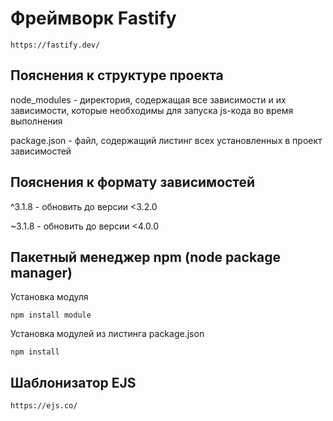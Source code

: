 # Фреймворк Fastify

    https://fastify.dev/

## Пояснения к структуре проекта

node_modules - директория, содержащая все зависимости и их зависимости, которые необходимы для запуска js-кода во время выполнения

package.json - файл, содержащий листинг всех установленных в проект зависимостей

## Пояснения к формату зависимостей

^3.1.8 - обновить до версии <3.2.0

~3.1.8 - обновить до версии <4.0.0

## Пакетный менеджер npm (node package manager)

Установка модуля

    npm install module

Установка модулей из листинга package.json

    npm install

## Шаблонизатор EJS

    https://ejs.co/
